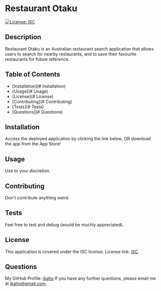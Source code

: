 # Restaurant Otaku
[![License: ISC](https://img.shields.io/badge/License-ISC-blue.svg)](https://opensource.org/licenses/ISC)
## Description
Restaurant Otaku is an Australian restaurant search application that allows users to search for nearby restaurants, and to save their favourite restaurants for future reference.
## Table of Contents
- [Installation](# Installation)
- [Usage](# Usage)
- [License](# License)
- [Contributing](# Contributing)
- [Tests](# Tests)
- [Questions](# Questions)
## Installation
Access the deployed application by clicking the link below, OR download the app from the App Store!
## Usage
Use to your discretion.
## Contributing
Don't contribute anything weird.
## Tests
Feel free to test and debug (would be muchly appreciated).
## License
This application is covered under the ISC license.
License link: [ISC](https://opensource.org/licenses/ISC)
        
## Questions
My GitHub Profile: [jkaho](https://github.com/jkaho)
If you have any further questions, please email me at [jkaho@gmail.com](mailto:jkaho@gmail.com).